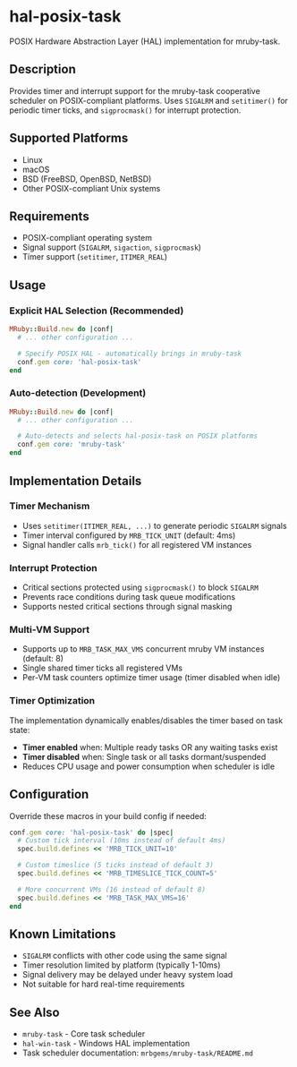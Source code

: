 # hal-posix-task

POSIX Hardware Abstraction Layer (HAL) implementation for mruby-task.

## Description

Provides timer and interrupt support for the mruby-task cooperative scheduler on POSIX-compliant platforms. Uses `SIGALRM` and `setitimer()` for periodic timer ticks, and `sigprocmask()` for interrupt protection.

## Supported Platforms

- Linux
- macOS
- BSD (FreeBSD, OpenBSD, NetBSD)
- Other POSIX-compliant Unix systems

## Requirements

- POSIX-compliant operating system
- Signal support (`SIGALRM`, `sigaction`, `sigprocmask`)
- Timer support (`setitimer`, `ITIMER_REAL`)

## Usage

### Explicit HAL Selection (Recommended)

```ruby
MRuby::Build.new do |conf|
  # ... other configuration ...

  # Specify POSIX HAL - automatically brings in mruby-task
  conf.gem core: 'hal-posix-task'
end
```

### Auto-detection (Development)

```ruby
MRuby::Build.new do |conf|
  # ... other configuration ...

  # Auto-detects and selects hal-posix-task on POSIX platforms
  conf.gem core: 'mruby-task'
end
```

## Implementation Details

### Timer Mechanism

- Uses `setitimer(ITIMER_REAL, ...)` to generate periodic `SIGALRM` signals
- Timer interval configured by `MRB_TICK_UNIT` (default: 4ms)
- Signal handler calls `mrb_tick()` for all registered VM instances

### Interrupt Protection

- Critical sections protected using `sigprocmask()` to block `SIGALRM`
- Prevents race conditions during task queue modifications
- Supports nested critical sections through signal masking

### Multi-VM Support

- Supports up to `MRB_TASK_MAX_VMS` concurrent mruby VM instances (default: 8)
- Single shared timer ticks all registered VMs
- Per-VM task counters optimize timer usage (timer disabled when idle)

### Timer Optimization

The implementation dynamically enables/disables the timer based on task state:

- **Timer enabled** when: Multiple ready tasks OR any waiting tasks exist
- **Timer disabled** when: Single task or all tasks dormant/suspended
- Reduces CPU usage and power consumption when scheduler is idle

## Configuration

Override these macros in your build config if needed:

```ruby
conf.gem core: 'hal-posix-task' do |spec|
  # Custom tick interval (10ms instead of default 4ms)
  spec.build.defines << 'MRB_TICK_UNIT=10'

  # Custom timeslice (5 ticks instead of default 3)
  spec.build.defines << 'MRB_TIMESLICE_TICK_COUNT=5'

  # More concurrent VMs (16 instead of default 8)
  spec.build.defines << 'MRB_TASK_MAX_VMS=16'
end
```

## Known Limitations

- `SIGALRM` conflicts with other code using the same signal
- Timer resolution limited by platform (typically 1-10ms)
- Signal delivery may be delayed under heavy system load
- Not suitable for hard real-time requirements

## See Also

- `mruby-task` - Core task scheduler
- `hal-win-task` - Windows HAL implementation
- Task scheduler documentation: `mrbgems/mruby-task/README.md`
